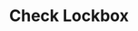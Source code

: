---
title: Check Lockbox

language_tabs:
  - shell: cURL

toc_footers:
  - <a href='mailto:hello@checklockbox.com'>Contact Us</a>

includes:
  - introduction
  - authentication
  - errors
  - pagination
  - dates_and_times
  - throttling
  - divider
  - account
  - checks
  - deposits
  - banks
  - divider
  - partners
  - partner_accounts

search: true
---